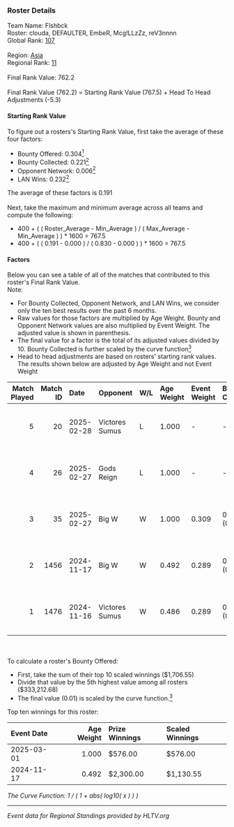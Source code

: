 ### Roster Details<br />
Team Name: Flshbck<br />
Roster: clouda, DEFAULTER, EmbeR, Mcg!LLzZz, reV3nnnn<br />
Global Rank: [107](../../standings_global_2025_03_03.md)<br />
<br />
Region: [Asia]( ../../standings_asia_2025_03_03.md)<br />
Regional Rank: [11]( ../../standings_asia_2025_03_03.md)<br />
<br />
Final Rank Value:  762.2<br />
<br />
Final Rank Value (762.2) = Starting Rank Value (767.5) + Head To Head Adjustments (-5.3)<br />

#### Starting Rank Value<br />
To figure out a rosters's Starting Rank Value, first take the average of these four factors:<br />
- Bounty Offered: 0.304[<sup>1</sup>](#table2)
- Bounty Collected: 0.221[<sup>2</sup>](#table1)
- Opponent Network: 0.006[<sup>2</sup>](#table1)
- LAN Wins: 0.232[<sup>2</sup>](#table1)

The average of these factors is 0.191<br />
<br />
Next, take the maximum and minimum average across all teams and compute the following:<br />
- 400 + ( ( Roster_Average - Min_Average ) / ( Max_Average - Min_Average ) ) * 1600 = 767.5
- 400 + ( ( 0.191 - 0.000 ) / ( 0.830 - 0.000 ) ) * 1600 = 767.5


#### Factors<br />
Below you can see a table of all of the matches that contributed to this roster's Final Rank Value.<br />
Note:<br />

- For Bounty Collected, Opponent Network, and LAN Wins, we consider only the ten best results over the past 6 months.
- Raw values for those factors are multiplied by Age Weight. Bounty and Opponent Network values are also multiplied by Event Weight. The adjusted value is shown in parenthesis.
- The final value for a factor is the total of its adjusted values divided by 10. Bounty Collected is further scaled by the curve function[<sup>3</sup>](#curveFunction)
- Head to head adjustments are based on rosters' starting rank values. The results shown below are adjusted by Age Weight and not Event Weight
<span id="table1"></span><br />


| Match Played | Match ID | Date       | Opponent       | W/L | Age Weight | Event Weight | Bounty Collected | Opponent Network | LAN Wins  | H2H Adj. | Roster                                             |
| -: | -: | :- | :- | :- | :- | :- | :- | :- | :- | -: | :- |
|            5 |       20 | 2025-02-28 | Victores Sumus | L   | 1.000      | -            | -                | -                | -         |   -16.24 | clouda, DEFAULTER, EmbeR, Mcg!LLzZz, reV3nnnn      |
|            4 |       26 | 2025-02-27 | Gods Reign     | L   | 1.000      | -            | -                | -                | -         |   -13.74 | clouda, DEFAULTER, EmbeR, Mcg!LLzZz, reV3nnnn      |
|            3 |       35 | 2025-02-27 | Big W          | W   | 1.000      | 0.309        | 0.005 (0.002)    | 0.090 (0.028)    | 1 (1.000) |    11.24 | clouda, DEFAULTER, EmbeR, Mcg!LLzZz, reV3nnnn      |
|            2 |     1456 | 2024-11-17 | Big W          | W   | 0.492      | 0.289        | 0.005 (0.001)    | 0.090 (0.013)    | 1 (0.492) |     5.87 | clouda, DEFAULTER, DiceDealer, Mcg!LLzZz, reV3nnnn |
|            1 |     1476 | 2024-11-16 | Victores Sumus | W   | 0.486      | 0.289        | 0.005 (0.001)    | 0.120 (0.017)    | 1 (0.486) |     7.56 | clouda, DEFAULTER, DiceDealer, Mcg!LLzZz, reV3nnnn |

<br />
<span id="table2"></span><br />
To calculate a roster's Bounty Offered:<br />

- First, take the sum of their top 10 scaled winnings ($1,706.55)
- Divide that value by the 5th highest value among all rosters ($333,212.68)
- The final value (0.01) is scaled by the curve function.[<sup>3</sup>](#curveFunction)

Top ten winnings for this roster:<br />

| Event Date | Age Weight | Prize Winnings | Scaled Winnings |
| :- | -: | :- | :- |
| 2025-03-01 |      1.000 | $576.00        | $576.00         |
| 2024-11-17 |      0.492 | $2,300.00      | $1,130.55       |


<span id="curveFunction"></span>_The Curve Function: 1 / ( 1 + abs( log10( x ) ) )_<br />

---
_Event data for Regional Standings provided by HLTV.org_<br />
